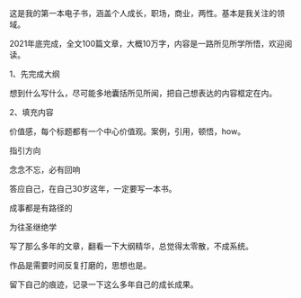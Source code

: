 这是我的第一本电子书，涵盖个人成长，职场，商业，两性。基本是我关注的领域。

2021年底完成，全文100篇文章，大概10万字，内容是一路所见所学所悟，欢迎阅读。

1、先完成大纲

想到什么写什么，尽可能多地囊括所见所闻，把自己想表达的内容框定在内。

2、填充内容

价值感，每个标题都有一个中心价值观。案例，引用，顿悟，how。

指引方向

念念不忘，必有回响

答应自己，在自己30岁这年，一定要写一本书。

成事都是有路径的

为往圣继绝学

写了那么多年的文章，翻看一下大纲精华，总觉得太零散，不成系统。

作品是需要时间反复打磨的，思想也是。

留下自己的痕迹，记录一下这么多年自己的成长成果。

